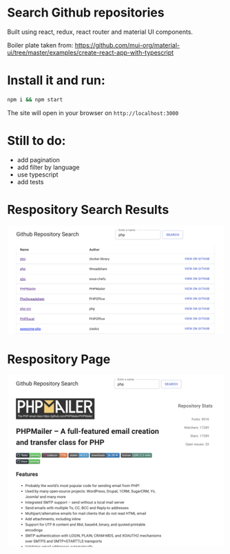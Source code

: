 # Search Github repositories

Built using react, redux, react router and material UI components.

Boiler plate taken from: https://github.com/mui-org/material-ui/tree/master/examples/create-react-app-with-typescript

# Install it and run:

```sh
npm i && npm start
```

The site will open in your browser on `http://localhost:3000`

# Still to do:

- add pagination
- add filter by language
- use typescript
- add tests

# Respository Search Results

![Respository Search Results](https://github.com/chrishodgson/github-repo-search-react/blob/main/docs/searchResults.png)

# Respository Page

![Respository Page](https://github.com/chrishodgson/github-repo-search-react/blob/main/docs/repositoryPage.png)
